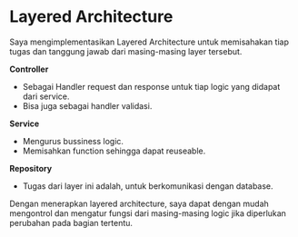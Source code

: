 #  Layered Architecture

<p>Saya mengimplementasikan Layered Architecture untuk memisahakan tiap tugas dan tanggung jawab dari masing-masing layer tersebut. </p>

<strong>Controller</strong>

<ul>
  <li>Sebagai Handler request dan response untuk tiap logic yang didapat dari service.</li>
  <li>Bisa juga sebagai handler validasi.</li>
</ul>

<strong>Service</strong>

<ul>
  <li>Mengurus bussiness logic.</li>
  <li>Memisahkan function sehingga dapat reuseable.</li>
</ul>

<strong>Repository </strong>

<ul>
  <li>Tugas dari layer ini adalah, untuk berkomunikasi dengan database.</li>
</ul>

<p>Dengan menerapkan layered architecture, saya dapat dengan mudah mengontrol dan mengatur fungsi dari masing-masing logic jika diperlukan perubahan pada bagian tertentu.</p>
